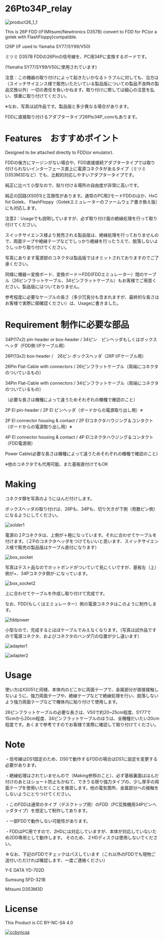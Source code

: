 # 26Pto34P_relay

![product26_1_1](https://github.com/marucome09/26Pto34P_relay/blob/master/product26_1_1.JPG )

This is 26P FDD I/F(Mitsumi/Newtronics D357B) convert to FDD for PC(or a gotek with FlashFloppy)compatible.

(26P I/F used to Yamaha SY77/SY99/V50)

ミツミ D357B FDDの26Pinの信号線を、PC用34Pに変換するボードです。

(Yamaha SY77/SY99/V50に使用されています)

注意：この機器の取り付けによって起きたいかなるトラブルに対しても、当方は（スイッチサイエンス様で販売いただいている製品版についての製品不良時の製品交換以外）一切の責任を負いかねます。取り付けに際しては細心の注意を払い、慎重に取り付けてください。

※なお、写真は試作品です。製品版と多少異なる場合があります。

FDDに直接取り付けるアダプタータイプ26Pto34P_convもあります。

# Features　おすすめポイント

Designed to be attached directly to FDD(or emulator).

FDDの後方にマージンがない場合や、FDD直接接続アダプタータイプでは取り付けられないインターフェース直上に電源コネクタがあるタイプ（ミツミD353M3Dなど）でも、比較的対応しやすいアダプタータイプです。

純正に比べて小型なので、貼り付ける場所の自由度が非常に高いです。

純正の回路(XS051)と互換性があります。通常のPC用2モードFDDのほか、HxC fot Gotek、 FlashFloppy（Gotekエミュレーターのファームウェア書き換え版）にも対応します。

注意2：Usageでも説明していますが、必ず取り付け面の絶縁処理を行って取り付けてください。　

スイッチサイエンス様より発売される製品版は、絶縁処理を行っておりませんので、両面テープや絶縁テープなどでしっかり絶縁を行ったうえで、脱落しないようしっかり取り付けてください。

写真にあります電源部のコネクタは製品版ではオミットされておりますのでご了承ください。

同様に機器＝変換ボード、変換ボード＝FDD(FDDエミュレーター）間のケーブル（26ピンフラットケーブル、34ピンフラットケーブル）もお客様でご用意ください。製品版にはついておりません。



参考程度に必要なケーブルの長さ（多少冗長分も含まれますが、最終的な長さはお客様で実際に御確認ください）は、Usageに書きました。

# Requirement 制作に必要な部品

34P(17x2) pin-header or box-header  / 34ピン　ピンヘッダもしくはボックスヘッダ（FDD側 I/Fケーブル用）

26P(13x2) box-header /　26ピン ボックスヘッダ（26P I/Fケーブル用）

26Pin Flat-Cable with connectors / 26ピンフラットケーブル（両端にコネクタのついているもの）

34Pin Flat-Cable with connectors / 34ピンフラットケーブル（両端にコネクタのついているもの）

（必要な長さは機種によって違うためそれぞれの機種で確認のこと）

2P EI pin-header / 2P EI ピンヘッダ（ボードからの電源取り出し用）※

2P EI connector housing & contact / 2P EIコネクタハウジング＆コンタクト（ボードからの電源取り出し用）※

4P EI connector housing & contact / 4P EIコネクタハウジング＆コンタクト（FDD電源用）

Power Cable(必要な長さは機種によって違うためそれぞれの機種で確認のこと)

※他のコネクタでも代用可能、また基板直付けでもOK


# Making

コネクタ類を写真のようにはんだ付けします。

ボックスヘッダの取り付けは、26Pも、34Pも、切り欠きが下側（奇数ピン側）になるようにしてください。

![solder1](https://github.com/marucome09/26Pto34P_relay/blob/master/product26_1_1.JPG)


電源の２Pコネクタは、上側が＋極になっています。それに合わせてケーブルを付けます。（２Pのコネクタヘッダをつけてもいいと思います、スイッチサイエンス様で販売の製品版はケーブル直付になります）

![box_socket](https://github.com/marucome09/26Pto34P_relay/blob/master/pow_socket.JPG )

写真はテスト品なのでホットボンドがついていて見にくいですが、基板左（上）側が+、34Pコネクタ側が-になっています。

![box_socket2](https://github.com/marucome09/26Pto34P_relay/blob/master/pow_socket2.JPG )


上に合わせてケーブルを作成し取り付けて完成です。

なお、FDD(もしくはエミュレーター）側の電源コネクタはこのように制作します。

![fddpower](https://github.com/marucome09/26Pto34P_relay/blob/master/FDD_power.jpg )

小型なので、完成するとほぼケーブルでみえなくなります。（写真は試作品ですので電源コネクタ、およびコネクタのハンダ穴の位置が少し違います）

![adapter1](https://github.com/marucome09/26Pto34P_relay/blob/master/adapter1.JPG )

![adapter2](https://github.com/marucome09/26Pto34P_relay/blob/master/adapter2.JPG )

# Usage

使い方はXS051と同様、本体内のどこかに両面テープで、金属部分が直接接触しないように、強力両面テープや、絶縁テープなどで絶縁処理を行い、脱落しないよう強力両面テープなどで機体内に貼り付けて使用します。

26ピンフラットケーブルの必要な長さは、V50で約20~25cm程度、SY77で15cmから20cm程度、34ピンフラットケーブルのほうは、全機種だいたい20cm程度です。あくまで参考ですのでお客様で実際に確認して取り付けてください。

# Note

・信号線はDS1固定のため、DS0で動作するFDDの場合はDS1に設定を変更する必要があります。

・絶縁処理はされていませんので（Making参照のこと）、必ず基板裏面ははんだ付けのあとはショート防止もかねて、できうる限り強力タイプの、少し厚手の両面テープを使用いただくことを推奨します。他の電気箇所、金属部分への接触をしないようにとりつけてください。

・このFDDは通常のタイプ（デスクトップ用）のFDD（PC互換機用34Pピンヘッダタイプ）を想定して制作してあります。

・一部FDDで動作しない可能性があります。

・FDDはPC用ですので、2HDには対応していますが、本体が対応していないため2DD専用として動作します。
そのため、２HDディスクは使用しないでください。

☆なお、下記のFDDでチェックはパスしています（これ以外のFDDでも現物ご送付いただければ確認します、一度ご連絡ください）

Y-E DATA YD-702D

Sumsung SFD-321B

Mitsumi D353M3D


# License

This Product is CC BY-NC-SA 4.0

[![ccbyncsa](https://komtmt.files.wordpress.com/2015/04/by-nc-sa.png?w=150&h=52)](https://creativecommons.org/licenses/by-nc-sa/4.0/deed.ja) 



